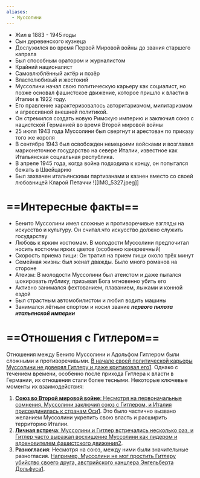 ```yaml
---
aliases:
  - Муссолини
---
```


- Жил в 1883 - 1945 годы
- Сын деревенского кузнеца
- Дослужился во время Первой Мировой войны до звания старшего капрала
- Был способным оратором и журналистом
- Крайний националист
- Самовлюблённый актёр и позёр
- Властолюбивый и жестокий
- Муссолини начал свою политическую карьеру как социалист, но позже основал фашистское движение, которое пришло к власти в Италии в 1922 году.
- Его правление характеризовалось авторитаризмом, милитаризмом и агрессивной внешней политикой.
- Он стремился создать новую Римскую империю и заключил союз с нацистской Германией во время Второй мировой войны
- 25 июля 1943 года Муссолини был свергнут и арестован по приказу того же короля
- В сентябре 1943 был освобожден немецкими войсками и возглавил марионеточное государство на севере Италии, известное как Итальянская социальная республика.
- В апреле 1945 года, когда война подходила к концу, он попытался бежать в Швейцарию
- Был захвачен итальянскими партизанами и казнен вместо со своей любовницей Кларой Петаччи
![[IMG_5327.jpeg]]
# ==Интересные факты==
- Бенито Муссолини имел сложные и противоречивые взгляды на искусство и культуру. Он считал.что искусство должно служить государству 
- Любовь к ярким костюмам. В молодости Муссолини предпочитал носить костюмы ярких цветов (особенно канареечный)
- Скорость приема пищи: Он тратил на прием пищи около трёх минут 
- Семейная жизнь: был женат дважды. Было много романов на стороне 
- Атеизм: В молодости Муссолини был атеистом и даже пытался шокировать публику, призывая Бога мгновенно убить его 
- Активно занимался фехтованием, плаванием, лыжами и конной ездой 
- Был страстным автомобилистом и любил водить машины 
- Занимался лётным спортом и носил звание ***первого пилота итальянской империи***
# ==Отношения с Гитлером==
Отношения между Бенито Муссолини и Адольфом Гитлером были сложными и противоречивыми. [В начале своей политической карьеры Муссолини не доверял Гитлеру и даже критиковал его](https://biografii.net/znamenitosti/benito-mussolini.html)[1](https://biografii.net/znamenitosti/benito-mussolini.html). Однако с течением времени, особенно после прихода Гитлера к власти в Германии, их отношения стали более тесными. Некоторые ключевые моменты их взаимодействия:
1. [**Союз во Второй мировой войне**: Несмотря на первоначальные сомнения, Муссолини заключил союз с Гитлером, и Италия присоединилась к странам Оси](https://biografii.net/znamenitosti/benito-mussolini.html)[1](https://biografii.net/znamenitosti/benito-mussolini.html). Это было частично вызвано желанием Муссолини укрепить свою власть и расширить территорию Италии.
2. [**Личная встреча**: Муссолини и Гитлер встречались несколько раз, и Гитлер часто выражал восхищение Муссолини как лидером и вдохновителем фашистского движения](https://24smi.org/celebrity/5051-benito-mussolini.html)[2](https://24smi.org/celebrity/5051-benito-mussolini.html).
3. **Разногласия**: Несмотря на союз, между ними были значительные разногласия. [Например, Муссолини не мог простить Гитлеру убийство своего друга, австрийского канцлера Энгельберта Дольфуса](https://biografii.net/znamenitosti/benito-mussolini.html)[1](https://biografii.net/znamenitosti/benito-mussolini.html).
